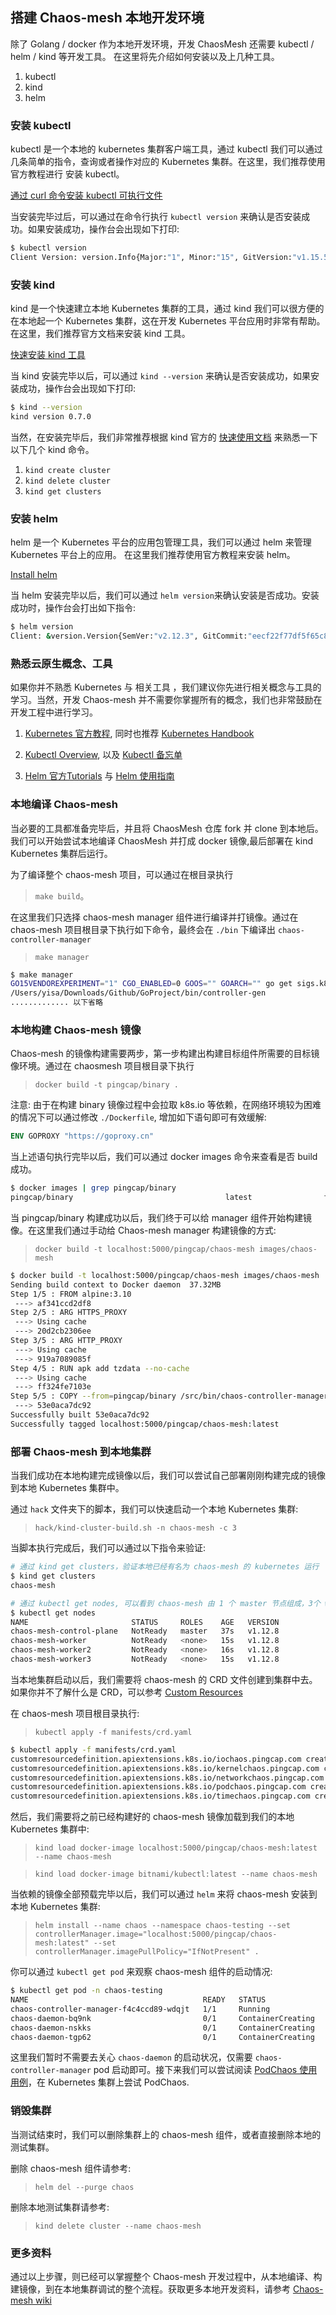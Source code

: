 ## 搭建 Chaos-mesh 本地开发环境

除了 Golang / docker 作为本地开发环境，开发 ChaosMesh 还需要 kubectl / helm / kind 等开发工具。 在这里将先介绍如何安装以及上几种工具。

1. kubectl
2. kind
3. helm

### 安装 kubectl

kubectl 是一个本地的 kubernetes 集群客户端工具，通过 kubectl 我们可以通过几条简单的指令，查询或者操作对应的 Kubernetes 集群。在这里，我们推荐使用官方教程进行 安装  kubectl。

[通过 curl 命令安装 kubectl 可执行文件](https://kubernetes.io/zh/docs/tasks/tools/install-kubectl/#%E9%80%9A%E8%BF%87-curl-%E5%91%BD%E4%BB%A4%E5%AE%89%E8%A3%85-kubectl-%E5%8F%AF%E6%89%A7%E8%A1%8C%E6%96%87%E4%BB%B6)

当安装完毕过后，可以通过在命令行执行 `kubectl version` 来确认是否安装成功。如果安装成功，操作台会出现如下打印:

```bash
$ kubectl version
Client Version: version.Info{Major:"1", Minor:"15", GitVersion:"v1.15.5", GitCommit:"20c265fef0741dd71a66480e35bd69f18351daea", GitTreeState:"clean", BuildDate:"2019-10-15T19:16:51Z", GoVersion:"go1.12.10", Compiler:"gc", Platform:"darwin/amd64"}
```

### 安装 kind

kind 是一个快速建立本地 Kubernetes 集群的工具，通过 kind 我们可以很方便的在本地起一个  Kubernetes 集群，这在开发 Kubernetes 平台应用时非常有帮助。在这里，我们推荐官方文档来安装 kind 工具。

[快速安装 kind 工具](https://kind.sigs.k8s.io/docs/user/quick-start/)

当 kind 安装完毕以后，可以通过 `kind --version` 来确认是否安装成功，如果安装成功，操作台会出现如下打印:

```bash
$ kind --version
kind version 0.7.0
```
当然，在安装完毕后，我们非常推荐根据 kind 官方的 [快速使用文档](https://kind.sigs.k8s.io/docs/user/quick-start/#interacting-with-your-cluster) 来熟悉一下以下几个 kind 命令。

1. `kind create cluster`
2. `kind delete cluster`
3. `kind get clusters`

### 安装 helm

helm 是一个 Kubernetes 平台的应用包管理工具，我们可以通过 helm 来管理 Kubernetes 平台上的应用。 在这里我们推荐使用官方教程来安装 helm。

[Install helm](https://github.com/helm/helm#install)

当 helm 安装完毕以后，我们可以通过 `helm version`来确认安装是否成功。安装成功时，操作台会打出如下指令:

```bash
$ helm version
Client: &version.Version{SemVer:"v2.12.3", GitCommit:"eecf22f77df5f65c823aacd2dbd30ae6c65f186e", GitTreeState:"clean"}
```


### 熟悉云原生概念、工具

如果你并不熟悉 Kubernetes 与 相关工具 ，我们建议你先进行相关概念与工具的学习。当然，开发 Chaos-mesh 并不需要你掌握所有的概念，我们也非常鼓励在开发工程中进行学习。

1. [Kubernetes 官方教程](https://kubernetes.io/zh/docs/tutorials/kubernetes-basics/), 同时也推荐 [Kubernetes Handbook](https://jimmysong.io/kubernetes-handbook/)

2. [Kubectl Overview](https://kubernetes.io/zh/docs/reference/kubectl/overview/), 以及 [Kubectl 备忘单](https://kubernetes.io/zh/docs/reference/kubectl/cheatsheet/)

3. [Helm 官方Tutorials](https://helm.sh/docs/intro/) 与 [Helm 使用指南](https://cloud.tencent.com/developer/article/1450315)

### 本地编译 Chaos-mesh

当必要的工具都准备完毕后，并且将 ChaosMesh 仓库 fork 并 clone 到本地后。我们可以开始尝试本地编译 ChaosMesh 并打成 docker 镜像,最后部署在 kind Kubernetes 集群后运行。

为了编译整个 chaos-mesh 项目，可以通过在根目录执行 
> `make build`。 

在这里我们只选择 chaos-mesh manager 组件进行编译并打镜像。通过在 chaos-mesh 项目根目录下执行如下命令，最终会在 `./bin` 下编译出 `chaos-controller-manager`

> `make manager`

```bash
$ make manager
GO15VENDOREXPERIMENT="1" CGO_ENABLED=0 GOOS="" GOARCH="" go get sigs.k8s.io/controller-tools/cmd/controller-gen
/Users/yisa/Downloads/Github/GoProject/bin/controller-gen 
............. 以下省略
```

### 本地构建 Chaos-mesh 镜像

Chaos-mesh 的镜像构建需要两步，第一步构建出构建目标组件所需要的目标镜像环境。通过在 chaosmesh 项目根目录下执行 

> `docker build -t pingcap/binary .`

注意: 由于在构建 binary 镜像过程中会拉取 k8s.io 等依赖，在网络环境较为困难的情况下可以通过修改 `./Dockerfile`, 增加如下语句即可有效缓解:

```Dockerfile
ENV GOPROXY "https://goproxy.cn"
```

当上述语句执行完毕以后，我们可以通过 docker images 命令来查看是否 build 成功。

```bash
$ docker images | grep pingcap/binary
pingcap/binary                                  latest                f8915ee8d257        42 seconds ago      2.06GB
```
当 pingcap/binary 构建成功以后，我们终于可以给 manager 组件开始构建镜像。在这里我们通过手动给 Chaos-mesh manager 构建镜像的方式:

> `docker build -t localhost:5000/pingcap/chaos-mesh images/chaos-mesh`

```bash
$ docker build -t localhost:5000/pingcap/chaos-mesh images/chaos-mesh 
Sending build context to Docker daemon  37.32MB
Step 1/5 : FROM alpine:3.10
 ---> af341ccd2df8
Step 2/5 : ARG HTTPS_PROXY
 ---> Using cache
 ---> 20d2cb2306ee
Step 3/5 : ARG HTTP_PROXY
 ---> Using cache
 ---> 919a7089085f
Step 4/5 : RUN apk add tzdata --no-cache
 ---> Using cache
 ---> ff324fe7103e
Step 5/5 : COPY --from=pingcap/binary /src/bin/chaos-controller-manager /usr/local/bin/chaos-controller-manager
 ---> 53e0aca7dc92
Successfully built 53e0aca7dc92
Successfully tagged localhost:5000/pingcap/chaos-mesh:latest
```

### 部署 Chaos-mesh 到本地集群

当我们成功在本地构建完成镜像以后，我们可以尝试自己部署刚刚构建完成的镜像到本地 Kubernetes 集群中。

通过 `hack` 文件夹下的脚本，我们可以快速启动一个本地 Kubernetes 集群:

> `hack/kind-cluster-build.sh -n chaos-mesh -c 3`

当脚本执行完成后，我们可以通过以下指令来验证:

```bash
# 通过 kind get clusters，验证本地已经有名为 chaos-mesh 的 kubernetes 运行
$ kind get clusters
chaos-mesh

# 通过 kubectl get nodes, 可以看到 chaos-mesh 由 1 个 master 节点组成，3个 worker 节点组成。
$ kubectl get nodes
NAME                       STATUS     ROLES    AGE   VERSION
chaos-mesh-control-plane   NotReady   master   37s   v1.12.8
chaos-mesh-worker          NotReady   <none>   15s   v1.12.8
chaos-mesh-worker2         NotReady   <none>   16s   v1.12.8
chaos-mesh-worker3         NotReady   <none>   15s   v1.12.8
```

当本地集群启动以后，我们需要将 chaos-mesh 的 CRD 文件创建到集群中去。如果你并不了解什么是 CRD，可以参考 [Custom Resources](https://kubernetes.io/docs/concepts/extend-kubernetes/api-extension/custom-resources/)

在 chaos-mesh 项目根目录执行:

> `kubectl apply -f manifests/crd.yaml `

```bash
$ kubectl apply -f manifests/crd.yaml 
customresourcedefinition.apiextensions.k8s.io/iochaos.pingcap.com created
customresourcedefinition.apiextensions.k8s.io/kernelchaos.pingcap.com created
customresourcedefinition.apiextensions.k8s.io/networkchaos.pingcap.com created
customresourcedefinition.apiextensions.k8s.io/podchaos.pingcap.com created
customresourcedefinition.apiextensions.k8s.io/timechaos.pingcap.com created
```

然后，我们需要将之前已经构建好的 chaos-mesh 镜像加载到我们的本地 Kubernetes 集群中:

> `kind load docker-image localhost:5000/pingcap/chaos-mesh:latest --name chaos-mesh`

> `kind load docker-image bitnami/kubectl:latest --name chaos-mesh`

当依赖的镜像全部预载完毕以后，我们可以通过 `helm` 来将 chaos-mesh 安装到本地 Kubernetes 集群:

> `helm install --name chaos --namespace chaos-testing --set  controllerManager.image="localhost:5000/pingcap/chaos-mesh:latest" --set controllerManager.imagePullPolicy="IfNotPresent" .`

你可以通过 `kubectl get pod` 来观察 chaos-mesh 组件的启动情况:

```bash
$ kubectl get pod -n chaos-testing
NAME                                       READY   STATUS              RESTARTS   AGE
chaos-controller-manager-f4c4ccd89-wdqjt   1/1     Running             0          17s
chaos-daemon-bq9nk                         0/1     ContainerCreating   0          3m39s
chaos-daemon-nskks                         0/1     ContainerCreating   0          3m38s
chaos-daemon-tgp62                         0/1     ContainerCreating   0          3m38s
```

这里我们暂时不需要去关心 `chaos-daemon` 的启动状况，仅需要 `chaos-controller-manager` pod 启动即可。接下来我们可以尝试阅读 [PodChaos 使用用例](https://github.com/pingcap/chaos-mesh/wiki/Pod-Chaos)，在 Kubernetes 集群上尝试 PodChaos.


### 销毁集群

当测试结束时，我们可以删除集群上的 chaos-mesh 组件，或者直接删除本地的测试集群。

删除 chaos-mesh 组件请参考:

> `helm del --purge chaos`

删除本地测试集群请参考:

> `kind delete cluster --name chaos-mesh`


### 更多资料

通过以上步骤，则已经可以掌握整个 Chaos-mesh 开发过程中，从本地编译、构建镜像，到在本地集群调试的整个流程。获取更多本地开发资料，请参考 [Chaos-mesh wiki](https://github.com/pingcap/chaos-mesh/wiki/Set-up-the-development-environment)
